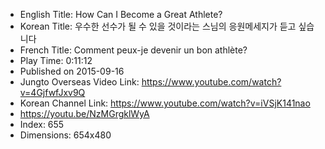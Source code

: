 * English Title: How Can I Become a Great Athlete?
* Korean Title: 우수한 선수가 될 수 있을 것이라는 스님의 응원메세지가 듣고 싶습니다
* French Title: Comment peux-je devenir un bon athlète?
* Play Time: 0:11:12
* Published on 2015-09-16
* Jungto Overseas Video Link: https://www.youtube.com/watch?v=4GjfwfJxv9Q
* Korean Channel Link: https://www.youtube.com/watch?v=iVSjK141nao
* https://youtu.be/NzMGrgklWyA
* Index: 655
* Dimensions: 654x480